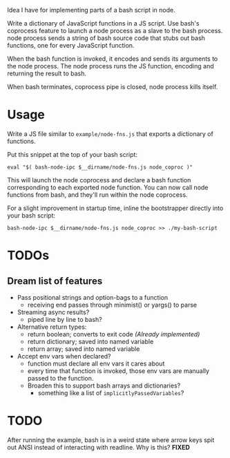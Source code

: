 Idea I have for implementing parts of a bash script in node.

Write a dictionary of JavaScript functions in a JS script.
Use bash's coprocess feature to launch a node process as a slave to the bash process.
node process sends a string of bash source code that stubs out bash functions, one for every JavaScript function.

When the bash function is invoked, it encodes and sends its arguments to the node process.
The node process runs the JS function, encoding and returning the result to bash.

When bash terminates, coprocess pipe is closed, node process kills itself.

# Usage

Write a JS file similar to `example/node-fns.js` that exports a dictionary of
functions.

Put this snippet at the top of your bash script:

```
eval "$( bash-node-ipc $__dirname/node-fns.js node_coproc )"
```

This will launch the node coprocess and declare a bash function corresponding to
each exported node function.  You can now call node functions from bash, and
they'll run within the node coprocess.

For a slight improvement in startup time, inline the bootstrapper directly into
your bash script:

```
bash-node-ipc $__dirname/node-fns.js node_coproc >> ./my-bash-script
```

# TODOs

## Dream list of features

* Pass positional strings and option-bags to a function
  * receiving end passes through minimist() or yargs() to parse
* Streaming async results?
  * piped line by line to bash?
* Alternative return types:
  * return boolean; converts to exit code *(Already implemented)*
  * return dictionary; saved into named variable
  * return array; saved into named variable
* Accept env vars when declared?
  * function must declare all env vars it cares about
  * every time that function is invoked, those env vars are manually passed to
    the function.
  * Broaden this to support bash arrays and dictionaries?
    * something like a list of `implicitlyPassedVariables`?

# TODO

After running the example, bash is in a weird state where arrow keys spit out ANSI
instead of interacting with readline.  Why is this? **FIXED**
